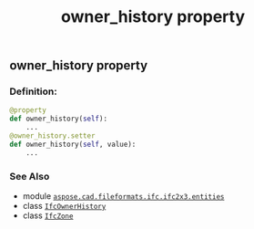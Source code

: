 ﻿---
title: owner_history property
second_title: Aspose.CAD for Python via .NET API References
description: 
type: docs
weight: 110
url: /python-net/aspose.cad.fileformats.ifc.ifc2x3.entities/ifczone/owner_history/
is_root: false
---

## owner_history property

### Definition:
```python
@property
def owner_history(self):
    ...
@owner_history.setter
def owner_history(self, value):
    ...
```

### See Also
* module [`aspose.cad.fileformats.ifc.ifc2x3.entities`](../../)
* class [`IfcOwnerHistory`](/cad/python-net/aspose.cad.fileformats.ifc.ifc2x3.entities/ifcownerhistory)
* class [`IfcZone`](/cad/python-net/aspose.cad.fileformats.ifc.ifc2x3.entities/ifczone)
